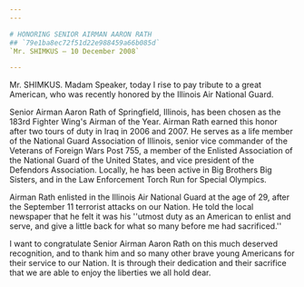 ```yaml
---
---

# HONORING SENIOR AIRMAN AARON RATH
## `79e1ba8ec72f51d22e988459a66b085d`
`Mr. SHIMKUS — 10 December 2008`

---
```



Mr. SHIMKUS. Madam Speaker, today I rise to pay tribute to a great 
American, who was recently honored by the Illinois Air National Guard.

Senior Airman Aaron Rath of Springfield, Illinois, has been chosen as 
the 183rd Fighter Wing's Airman of the Year. Airman Rath earned this 
honor after two tours of duty in Iraq in 2006 and 2007. He serves as a 
life member of the National Guard Association of Illinois, senior vice 
commander of the Veterans of Foreign Wars Post 755, a member of the 
Enlisted Association of the National Guard of the United States, and 
vice president of the Defendors Association. Locally, he has been 
active in Big Brothers Big Sisters, and in the Law Enforcement Torch 
Run for Special Olympics.

Airman Rath enlisted in the Illinois Air National Guard at the age of 
29, after the September 11 terrorist attacks on our Nation. He told the 
local newspaper that he felt it was his ''utmost duty as an American to 
enlist and serve, and give a little back for what so many before me had 
sacrificed.''

I want to congratulate Senior Airman Aaron Rath on this much deserved 
recognition, and to thank him and so many other brave young Americans 
for their service to our Nation. It is through their dedication and 
their sacrifice that we are able to enjoy the liberties we all hold 
dear.
